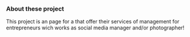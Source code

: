 ### About these project

This project is an page for a that offer their services of management for entrepreneurs wich works as social media manager and/or photographer!
